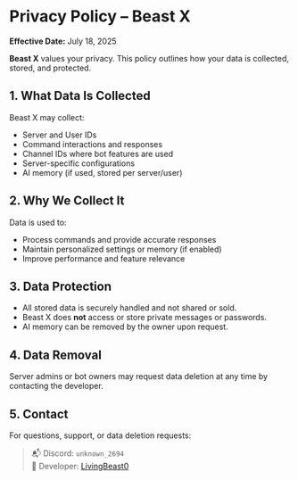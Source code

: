 # Privacy Policy – Beast X

**Effective Date:** July 18, 2025

**Beast X** values your privacy. This policy outlines how your data is collected, stored, and protected.

## 1. What Data Is Collected
Beast X may collect:
- Server and User IDs
- Command interactions and responses
- Channel IDs where bot features are used
- Server-specific configurations
- AI memory (if used, stored per server/user)

## 2. Why We Collect It
Data is used to:
- Process commands and provide accurate responses
- Maintain personalized settings or memory (if enabled)
- Improve performance and feature relevance

## 3. Data Protection
- All stored data is securely handled and not shared or sold.
- Beast X does **not** access or store private messages or passwords.
- AI memory can be removed by the owner upon request.

## 4. Data Removal
Server admins or bot owners may request data deletion at any time by contacting the developer.

## 5. Contact
For questions, support, or data deletion requests:

> 📬 Discord: `unknown_2694`  
> 🔗 Developer: [LivingBeast0](https://github.com/LivingBeast0)
